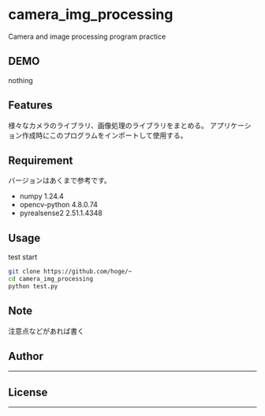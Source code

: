 # camera_img_processing

Camera and image processing program practice

## DEMO

nothing

## Features

様々なカメラのライブラリ、画像処理のライブラリをまとめる。
アプリケーション作成時にこのプログラムをインポートして使用する。

## Requirement

バージョンはあくまで参考です。

* numpy         1.24.4
* opencv-python 4.8.0.74
* pyrealsense2  2.51.1.4348

## Usage

test start

```bash
git clone https://github.com/hoge/~
cd camera_img_processing
python test.py
```

## Note

注意点などがあれば書く

## Author

---

## License

---
